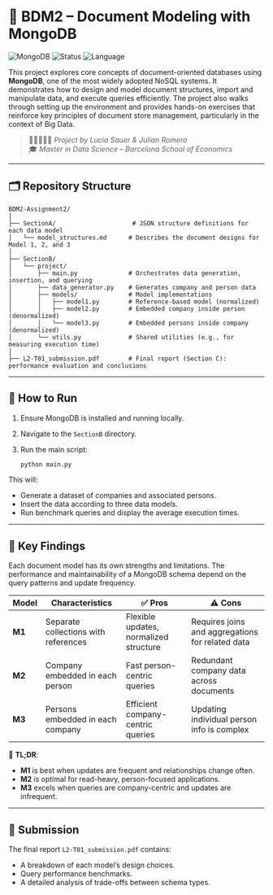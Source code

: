 # 🚀 BDM2 – Document Modeling with MongoDB

![MongoDB](https://img.shields.io/badge/MongoDB-NoSQL-brightgreen?logo=mongodb)
![Status](https://img.shields.io/badge/Project%20Type-Academic-blue)
![Language](https://img.shields.io/badge/Python-3.10+-yellow?logo=python)

This project explores core concepts of document-oriented databases using **MongoDB**, one of the most widely adopted NoSQL systems. It demonstrates how to design and model document structures, import and manipulate data, and execute queries efficiently. The project also walks through setting up the environment and provides hands-on exercises that reinforce key principles of document store management, particularly in the context of Big Data.

> 👩🏻‍💻🧑‍💻 *Project by Lucia Sauer & Julian Romero*  
> 🎓 *Master in Data Science – Barcelona School of Economics*

---

## 🗂️ Repository Structure

```
BDM2-Assignment2/
│
├── SectionA/                     # JSON structure definitions for each data model
│   └── model_structures.md      # Describes the document designs for Model 1, 2, and 3
│
├── SectionB/
│   └── project/
│       ├── main.py              # Orchestrates data generation, insertion, and querying
│       ├── data_generator.py    # Generates company and person data
│       ├── models/              # Model implementations
│       │   ├── model1.py        # Reference-based model (normalized)
│       │   ├── model2.py        # Embedded company inside person (denormalized)
│       │   └── model3.py        # Embedded persons inside company (denormalized)
│       └── utils.py             # Shared utilities (e.g., for measuring execution time)
│
├── L2-T01_submission.pdf        # Final report (Section C): performance evaluation and conclusions
```

---

## 🧪 How to Run

1. Ensure MongoDB is installed and running locally.
2. Navigate to the `SectionB` directory.
3. Run the main script:

   ```bash
   python main.py
   ```

This will:

* Generate a dataset of companies and associated persons.
* Insert the data according to three data models.
* Run benchmark queries and display the average execution times.

---

## 📌 Key Findings

Each document model has its own strengths and limitations. The performance and maintainability of a MongoDB schema depend on the query patterns and update frequency.

| Model  | Characteristics                      | ✅ Pros                                 | ⚠️ Cons                                          |
| ------ | ------------------------------------ | -------------------------------------- | ------------------------------------------------ |
| **M1** | Separate collections with references | Flexible updates, normalized structure | Requires joins and aggregations for related data |
| **M2** | Company embedded in each person      | Fast person-centric queries            | Redundant company data across documents          |
| **M3** | Persons embedded in each company     | Efficient company-centric queries      | Updating individual person info is complex       |

📌 **TL;DR**:

* **M1** is best when updates are frequent and relationships change often.
* **M2** is optimal for read-heavy, person-focused applications.
* **M3** excels when queries are company-centric and updates are infrequent.

---

## 📄 Submission

The final report `L2-T01_submission.pdf` contains:

* A breakdown of each model’s design choices.
* Query performance benchmarks.
* A detailed analysis of trade-offs between schema types.
